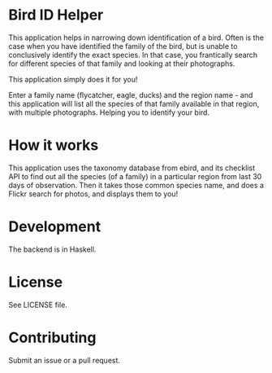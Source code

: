 # Bird ID Helper

This application helps in narrowing down identification of a bird. Often is the
case when you have identified the family of the bird, but is unable to
conclusively identify the exact species. In that case, you frantically search
for different species of that family and looking at their photographs.

This application simply does it for you!

Enter a family name (flycatcher, eagle, ducks) and the region name - and this
application will list all the species of that family available in that region,
with multiple photographs. Helping you to identify your bird.

# How it works
This application uses the taxonomy database from ebird, and its checklist API to
find out all the species (of a family) in a particular region from last 30 days
of observation. Then it takes those common species name, and does a Flickr
search for photos, and displays them to you!

# Development
The backend is in Haskell.

# License
See LICENSE file.

# Contributing
Submit an issue or a pull request.

